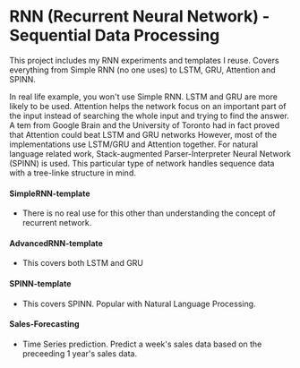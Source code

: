 # RNN (Recurrent Neural Network) - Sequential Data Processing
This project includes my RNN experiments and templates I reuse. Covers everything from Simple RNN (no one uses) to LSTM, GRU, Attention and SPINN.

In real life example, you won't use Simple RNN. LSTM and GRU are more likely to be used. Attention helps the network focus on an important part of the input instead of searching the whole input and trying to find the answer. A tem from Google Brain and the University of Toronto had in fact proved that Attention could beat LSTM and GRU networks However, most of the implementations use LSTM/GRU and Attention together. For natural language related work, Stack-augmented Parser-Interpreter Neural Network (SPINN) is used. This particular type of network handles sequence data with a tree-linke structure in mind.

#### SimpleRNN-template
- There is no real use for this other than understanding the concept of recurrent network.

#### AdvancedRNN-template
- This covers both LSTM and GRU

#### SPINN-template
- This covers SPINN. Popular with Natural Language Processing.

#### Sales-Forecasting
- Time Series prediction. Predict a week's sales data based on the preceeding 1 year's sales data.
